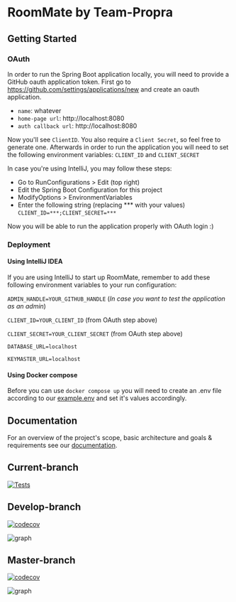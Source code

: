 # RoomMate by Team-Propra

## Getting Started

### OAuth
In order to run the Spring Boot application locally, you will need to provide a GitHub oauth application token.
First go to https://github.com/settings/applications/new and create an oauth application. 
- `name`: whatever
- `home-page url`: http://localhost:8080
- `auth callback url`: http://localhost:8080

Now you'll see `ClientID`. You also require a `Client Secret`, so feel free to generate one.
Afterwards in order to run the application you will need to set the following environment variables: `CLIENT_ID` and `CLIENT_SECRET`

In case you're using IntelliJ, you may follow these steps:
- Go to RunConfigurations > Edit (top right)
- Edit the Spring Boot Configuration for this project
- ModifyOptions > EnvironmentVariables
- Enter the following string (replacing *** with your values) `CLIENT_ID=***;CLIENT_SECRET=***`

Now you will be able to run the application properly with OAuth login :)

### Deployment

#### Using IntelliJ IDEA
If you are using IntelliJ to start up RoomMate, remember to add these following environment variables to your run configuration:

`ADMIN_HANDLE=YOUR_GITHUB_HANDLE` (_In case you want to test the application as an admin_)

`CLIENT_ID=YOUR_CLIENT_ID` (from OAuth step above)

`CLIENT_SECRET=YOUR_CLIENT_SECRET` (from OAuth step above)

`DATABASE_URL=localhost`

`KEYMASTER_URL=localhost`

#### Using Docker compose
Before you can use `docker compose up` you will need to create an .env file according to our [example.env](./example.env) and set it's values accordingly.

## Documentation
For an overview of the project's scope, basic architecture and goals & requirements see our [documentation](./docs/RoomMate_doc.md).
## Current-branch
[![Tests](https://github.com/team-propra/main/actions/workflows/gradle.yml/badge.svg)](https://github.com/team-propra/main/actions/workflows/gradle.yml)

## Develop-branch
[![codecov](https://codecov.io/gh/team-propra/main/branch/develop/graph/badge.svg?token=K9836C4OVS)](https://codecov.io/gh/team-propra/main)

![graph](https://codecov.io/gh/team-propra/main/branch/develop/graphs/icicle.svg?token=K9836C4OVS)

## Master-branch
[![codecov](https://codecov.io/gh/team-propra/main/branch/master/graph/badge.svg?token=K9836C4OVS)](https://codecov.io/gh/team-propra/main)

![graph](https://codecov.io/gh/team-propra/main/branch/master/graphs/icicle.svg?token=K9836C4OVS)
